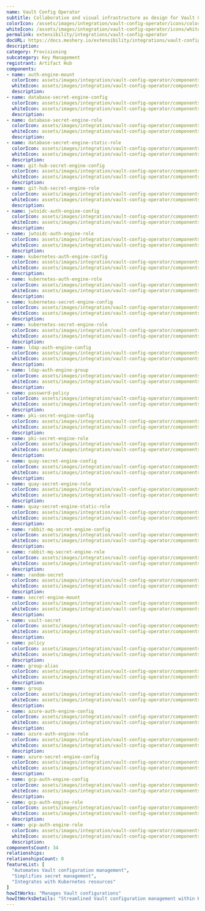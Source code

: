 ```yaml
---
name: Vault Config Operator
subtitle: Collaborative and visual infrastructure as design for Vault Config Operator
colorIcon: /assets/images/integration/vault-config-operator/icons/color/vault-config-operator-color.svg
whiteIcon: /assets/images/integration/vault-config-operator/icons/white/vault-config-operator-white.svg
permalink: extensibility/integrations/vault-config-operator
docURL: https://docs.meshery.io/extensibility/integrations/vault-config-operator
description: 
category: Provisioning
subcategory: Key Management
registrant: Artifact Hub
components: 
- name: auth-engine-mount
  colorIcon: assets/images/integration/vault-config-operator/components/auth-engine-mount/icons/color/auth-engine-mount-color.svg
  whiteIcon: assets/images/integration/vault-config-operator/components/auth-engine-mount/icons/white/auth-engine-mount-white.svg
  description: 
- name: database-secret-engine-config
  colorIcon: assets/images/integration/vault-config-operator/components/database-secret-engine-config/icons/color/database-secret-engine-config-color.svg
  whiteIcon: assets/images/integration/vault-config-operator/components/database-secret-engine-config/icons/white/database-secret-engine-config-white.svg
  description: 
- name: database-secret-engine-role
  colorIcon: assets/images/integration/vault-config-operator/components/database-secret-engine-role/icons/color/database-secret-engine-role-color.svg
  whiteIcon: assets/images/integration/vault-config-operator/components/database-secret-engine-role/icons/white/database-secret-engine-role-white.svg
  description: 
- name: database-secret-engine-static-role
  colorIcon: assets/images/integration/vault-config-operator/components/database-secret-engine-static-role/icons/color/database-secret-engine-static-role-color.svg
  whiteIcon: assets/images/integration/vault-config-operator/components/database-secret-engine-static-role/icons/white/database-secret-engine-static-role-white.svg
  description: 
- name: git-hub-secret-engine-config
  colorIcon: assets/images/integration/vault-config-operator/components/git-hub-secret-engine-config/icons/color/git-hub-secret-engine-config-color.svg
  whiteIcon: assets/images/integration/vault-config-operator/components/git-hub-secret-engine-config/icons/white/git-hub-secret-engine-config-white.svg
  description: 
- name: git-hub-secret-engine-role
  colorIcon: assets/images/integration/vault-config-operator/components/git-hub-secret-engine-role/icons/color/git-hub-secret-engine-role-color.svg
  whiteIcon: assets/images/integration/vault-config-operator/components/git-hub-secret-engine-role/icons/white/git-hub-secret-engine-role-white.svg
  description: 
- name: jwtoidc-auth-engine-config
  colorIcon: assets/images/integration/vault-config-operator/components/jwtoidc-auth-engine-config/icons/color/jwtoidc-auth-engine-config-color.svg
  whiteIcon: assets/images/integration/vault-config-operator/components/jwtoidc-auth-engine-config/icons/white/jwtoidc-auth-engine-config-white.svg
  description: 
- name: jwtoidc-auth-engine-role
  colorIcon: assets/images/integration/vault-config-operator/components/jwtoidc-auth-engine-role/icons/color/jwtoidc-auth-engine-role-color.svg
  whiteIcon: assets/images/integration/vault-config-operator/components/jwtoidc-auth-engine-role/icons/white/jwtoidc-auth-engine-role-white.svg
  description: 
- name: kubernetes-auth-engine-config
  colorIcon: assets/images/integration/vault-config-operator/components/kubernetes-auth-engine-config/icons/color/kubernetes-auth-engine-config-color.svg
  whiteIcon: assets/images/integration/vault-config-operator/components/kubernetes-auth-engine-config/icons/white/kubernetes-auth-engine-config-white.svg
  description: 
- name: kubernetes-auth-engine-role
  colorIcon: assets/images/integration/vault-config-operator/components/kubernetes-auth-engine-role/icons/color/kubernetes-auth-engine-role-color.svg
  whiteIcon: assets/images/integration/vault-config-operator/components/kubernetes-auth-engine-role/icons/white/kubernetes-auth-engine-role-white.svg
  description: 
- name: kubernetes-secret-engine-config
  colorIcon: assets/images/integration/vault-config-operator/components/kubernetes-secret-engine-config/icons/color/kubernetes-secret-engine-config-color.svg
  whiteIcon: assets/images/integration/vault-config-operator/components/kubernetes-secret-engine-config/icons/white/kubernetes-secret-engine-config-white.svg
  description: 
- name: kubernetes-secret-engine-role
  colorIcon: assets/images/integration/vault-config-operator/components/kubernetes-secret-engine-role/icons/color/kubernetes-secret-engine-role-color.svg
  whiteIcon: assets/images/integration/vault-config-operator/components/kubernetes-secret-engine-role/icons/white/kubernetes-secret-engine-role-white.svg
  description: 
- name: ldap-auth-engine-config
  colorIcon: assets/images/integration/vault-config-operator/components/ldap-auth-engine-config/icons/color/ldap-auth-engine-config-color.svg
  whiteIcon: assets/images/integration/vault-config-operator/components/ldap-auth-engine-config/icons/white/ldap-auth-engine-config-white.svg
  description: 
- name: ldap-auth-engine-group
  colorIcon: assets/images/integration/vault-config-operator/components/ldap-auth-engine-group/icons/color/ldap-auth-engine-group-color.svg
  whiteIcon: assets/images/integration/vault-config-operator/components/ldap-auth-engine-group/icons/white/ldap-auth-engine-group-white.svg
  description: 
- name: password-policy
  colorIcon: assets/images/integration/vault-config-operator/components/password-policy/icons/color/password-policy-color.svg
  whiteIcon: assets/images/integration/vault-config-operator/components/password-policy/icons/white/password-policy-white.svg
  description: 
- name: pki-secret-engine-config
  colorIcon: assets/images/integration/vault-config-operator/components/pki-secret-engine-config/icons/color/pki-secret-engine-config-color.svg
  whiteIcon: assets/images/integration/vault-config-operator/components/pki-secret-engine-config/icons/white/pki-secret-engine-config-white.svg
  description: 
- name: pki-secret-engine-role
  colorIcon: assets/images/integration/vault-config-operator/components/pki-secret-engine-role/icons/color/pki-secret-engine-role-color.svg
  whiteIcon: assets/images/integration/vault-config-operator/components/pki-secret-engine-role/icons/white/pki-secret-engine-role-white.svg
  description: 
- name: quay-secret-engine-config
  colorIcon: assets/images/integration/vault-config-operator/components/quay-secret-engine-config/icons/color/quay-secret-engine-config-color.svg
  whiteIcon: assets/images/integration/vault-config-operator/components/quay-secret-engine-config/icons/white/quay-secret-engine-config-white.svg
  description: 
- name: quay-secret-engine-role
  colorIcon: assets/images/integration/vault-config-operator/components/quay-secret-engine-role/icons/color/quay-secret-engine-role-color.svg
  whiteIcon: assets/images/integration/vault-config-operator/components/quay-secret-engine-role/icons/white/quay-secret-engine-role-white.svg
  description: 
- name: quay-secret-engine-static-role
  colorIcon: assets/images/integration/vault-config-operator/components/quay-secret-engine-static-role/icons/color/quay-secret-engine-static-role-color.svg
  whiteIcon: assets/images/integration/vault-config-operator/components/quay-secret-engine-static-role/icons/white/quay-secret-engine-static-role-white.svg
  description: 
- name: rabbit-mq-secret-engine-config
  colorIcon: assets/images/integration/vault-config-operator/components/rabbit-mq-secret-engine-config/icons/color/rabbit-mq-secret-engine-config-color.svg
  whiteIcon: assets/images/integration/vault-config-operator/components/rabbit-mq-secret-engine-config/icons/white/rabbit-mq-secret-engine-config-white.svg
  description: 
- name: rabbit-mq-secret-engine-role
  colorIcon: assets/images/integration/vault-config-operator/components/rabbit-mq-secret-engine-role/icons/color/rabbit-mq-secret-engine-role-color.svg
  whiteIcon: assets/images/integration/vault-config-operator/components/rabbit-mq-secret-engine-role/icons/white/rabbit-mq-secret-engine-role-white.svg
  description: 
- name: random-secret
  colorIcon: assets/images/integration/vault-config-operator/components/random-secret/icons/color/random-secret-color.svg
  whiteIcon: assets/images/integration/vault-config-operator/components/random-secret/icons/white/random-secret-white.svg
  description: 
- name: secret-engine-mount
  colorIcon: assets/images/integration/vault-config-operator/components/secret-engine-mount/icons/color/secret-engine-mount-color.svg
  whiteIcon: assets/images/integration/vault-config-operator/components/secret-engine-mount/icons/white/secret-engine-mount-white.svg
  description: 
- name: vault-secret
  colorIcon: assets/images/integration/vault-config-operator/components/vault-secret/icons/color/vault-secret-color.svg
  whiteIcon: assets/images/integration/vault-config-operator/components/vault-secret/icons/white/vault-secret-white.svg
  description: 
- name: policy
  colorIcon: assets/images/integration/vault-config-operator/components/policy/icons/color/policy-color.svg
  whiteIcon: assets/images/integration/vault-config-operator/components/policy/icons/white/policy-white.svg
  description: 
- name: group-alias
  colorIcon: assets/images/integration/vault-config-operator/components/group-alias/icons/color/group-alias-color.svg
  whiteIcon: assets/images/integration/vault-config-operator/components/group-alias/icons/white/group-alias-white.svg
  description: 
- name: group
  colorIcon: assets/images/integration/vault-config-operator/components/group/icons/color/group-color.svg
  whiteIcon: assets/images/integration/vault-config-operator/components/group/icons/white/group-white.svg
  description: 
- name: azure-auth-engine-config
  colorIcon: assets/images/integration/vault-config-operator/components/azure-auth-engine-config/icons/color/azure-auth-engine-config-color.svg
  whiteIcon: assets/images/integration/vault-config-operator/components/azure-auth-engine-config/icons/white/azure-auth-engine-config-white.svg
  description: 
- name: azure-auth-engine-role
  colorIcon: assets/images/integration/vault-config-operator/components/azure-auth-engine-role/icons/color/azure-auth-engine-role-color.svg
  whiteIcon: assets/images/integration/vault-config-operator/components/azure-auth-engine-role/icons/white/azure-auth-engine-role-white.svg
  description: 
- name: azure-secret-engine-config
  colorIcon: assets/images/integration/vault-config-operator/components/azure-secret-engine-config/icons/color/azure-secret-engine-config-color.svg
  whiteIcon: assets/images/integration/vault-config-operator/components/azure-secret-engine-config/icons/white/azure-secret-engine-config-white.svg
  description: 
- name: gcp-auth-engine-config
  colorIcon: assets/images/integration/vault-config-operator/components/gcp-auth-engine-config/icons/color/gcp-auth-engine-config-color.svg
  whiteIcon: assets/images/integration/vault-config-operator/components/gcp-auth-engine-config/icons/white/gcp-auth-engine-config-white.svg
  description: 
- name: gcp-auth-engine-role
  colorIcon: assets/images/integration/vault-config-operator/components/gcp-auth-engine-role/icons/color/gcp-auth-engine-role-color.svg
  whiteIcon: assets/images/integration/vault-config-operator/components/gcp-auth-engine-role/icons/white/gcp-auth-engine-role-white.svg
  description: 
- name: gcp-auth-engine-role
  colorIcon: assets/images/integration/vault-config-operator/components/gcp-auth-engine-role/icons/color/gcp-auth-engine-role-color.svg
  whiteIcon: assets/images/integration/vault-config-operator/components/gcp-auth-engine-role/icons/white/gcp-auth-engine-role-white.svg
  description: 
componentsCount: 34
relationships: 
relationshipsCount: 0
featureList: [
  "Automates Vault configuration management",
  "Simplifies secret management",
  "Integrates with Kubernetes resources"
]
howItWorks: "Manages Vault configurations"
howItWorksDetails: "Streamlined Vault configuration management within Kubernetes"
---
```

